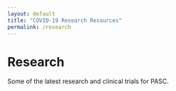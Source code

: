 ```yaml
---
layout: default
title: "COVID-19 Research Resources"
permalink: /research
---
```


# Research

Some of the latest research and clinical trials for PASC.